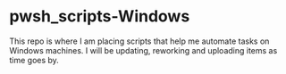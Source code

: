 # pwsh_scripts-Windows

This repo is where I am placing scripts that help me automate tasks on Windows machines.
I will be updating, reworking and uploading items as time goes by.
